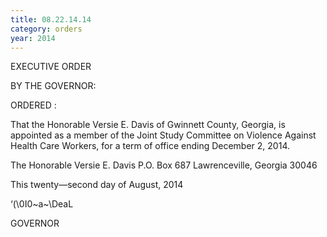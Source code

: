 ```yaml
---
title: 08.22.14.14
category: orders
year: 2014
---
```

 

EXECUTIVE ORDER

BY THE GOVERNOR:

ORDERED :

That the Honorable Versie E. Davis of Gwinnett County, Georgia,
is appointed as a member of the Joint Study Committee on
Violence Against Health Care Workers, for a term of office ending
December 2, 2014.

The Honorable Versie E. Davis
P.O. Box 687
Lawrenceville, Georgia 30046

This twenty—second day of August, 2014

‘(\0I0~a~\DeaL

GOVERNOR

